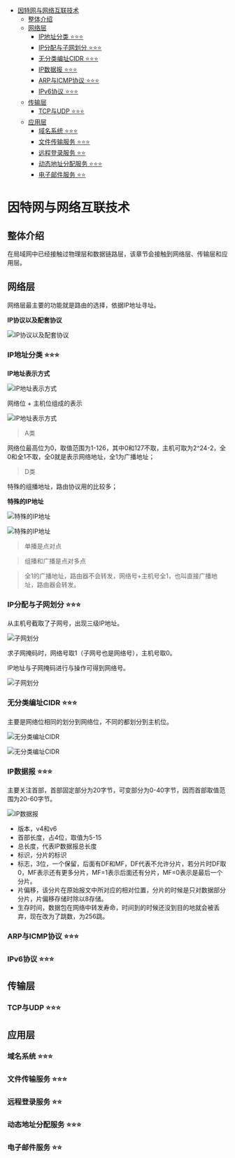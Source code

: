 
- [因特网与网络互联技术](#因特网与网络互联技术)
  - [整体介绍](#整体介绍)
  - [网络层](#网络层)
    - [IP地址分类 ⭐⭐⭐](#ip地址分类-)
    - [IP分配与子网划分 ⭐⭐⭐](#ip分配与子网划分-)
    - [无分类编址CIDR ⭐⭐⭐](#无分类编址cidr-)
    - [IP数据报 ⭐⭐⭐](#ip数据报-)
    - [ARP与ICMP协议 ⭐⭐⭐](#arp与icmp协议-)
    - [IPv6协议 ⭐⭐⭐](#ipv6协议-)
  - [传输层](#传输层)
    - [TCP与UDP ⭐⭐⭐](#tcp与udp-)
  - [应用层](#应用层)
    - [域名系统 ⭐⭐⭐](#域名系统-)
    - [文件传输服务 ⭐⭐⭐](#文件传输服务-)
    - [远程登录服务 ⭐⭐](#远程登录服务-)
    - [动态地址分配服务 ⭐⭐⭐](#动态地址分配服务-)
    - [电子邮件服务 ⭐⭐](#电子邮件服务-)

# 因特网与网络互联技术

## 整体介绍

在局域网中已经接触过物理层和数据链路层，该章节会接触到网络层、传输层和应用层。

## 网络层

网络层最主要的功能就是路由的选择，依据IP地址寻址。

**IP协议以及配套协议**

![IP协议以及配套协议](img/inter-ip.png)

### IP地址分类 ⭐⭐⭐

**IP地址表示方式**

![IP地址表示方式](img/inter-ip-1.png)


网络位 + 主机位组成的表示

![IP地址表示方式](img/inter-ip-2.png)

> A类

网络位最高位为0，取值范围为1-126，其中0和127不取，主机可取为2^24-2，全0和全1不取，全0就是表示网络地址，全1为广播地址；

> D类

特殊的组播地址，路由协议用的比较多；

**特殊的IP地址**

![特殊的IP地址](img/inter-ip-3.png)

![特殊的IP地址](img/inter-ip-4.png)

> 单播是点对点

> 组播和广播是点对多点

> 全1的广播地址，路由器不会转发，网络号+主机号全1，也叫直接广播地址，路由器会转发。

### IP分配与子网划分 ⭐⭐⭐

从主机号截取了子网号，出现三级IP地址。

![子网划分](img/inter-subnet.png)

求子网掩码时，网络号取1（子网号也是网络号），主机号取0。

IP地址与子网掩码进行与操作可得到网络号。

![子网划分](img/inter-subnet-1.png)

### 无分类编址CIDR ⭐⭐⭐

主要是网络位相同的划分到网络位，不同的都划分到主机位。

![无分类编址CIDR](img/inter-cidr.png)

![无分类编址CIDR](img/inter-cidr-1.png)


### IP数据报 ⭐⭐⭐

主要关注首部，首部固定部分为20字节，可变部分为0-40字节，因而首部取值范围为20-60字节。

![IP数据报](img/inter-ip-data.png)

- 版本，v4和v6
- 首部长度，占4位，取值为5-15
- 总长度，代表IP数据报总长度
- 标识，分片的标识
- 标志，3位，一个保留，后面有DF和MF，DF代表不允许分片，若分片时DF取0，MF表示还有更多分片，MF=1表示后面还有分片，MF=0表示是最后一个分片。
- 片偏移，该分片在原始报文中所对应的相对位置，分片的时候是只对数据部分分片，片偏移存储时除以8存储。
- 生存时间，数据包在网络中转发寿命，时间到的时候还没到目的地就会被丢弃，现在改为了跳数，为256跳。

### ARP与ICMP协议 ⭐⭐⭐

### IPv6协议 ⭐⭐⭐

## 传输层

### TCP与UDP ⭐⭐⭐

## 应用层

### 域名系统 ⭐⭐⭐

### 文件传输服务 ⭐⭐⭐

### 远程登录服务 ⭐⭐

### 动态地址分配服务 ⭐⭐⭐

### 电子邮件服务 ⭐⭐